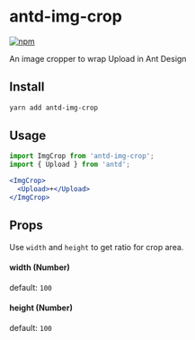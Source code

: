 # antd-img-crop

[![npm](https://img.shields.io/npm/v/antd-img-crop.svg?style=flat-square)](https://www.npmjs.com/package/antd-img-crop)

An image cropper to wrap Upload in Ant Design

## Install

```bash
yarn add antd-img-crop
```

## Usage

```jsx harmony
import ImgCrop from 'antd-img-crop';
import { Upload } from 'antd';

<ImgCrop>
  <Upload>+</Upload>
</ImgCrop>
```

## Props

Use `width` and `height` to get ratio for crop area.

#### width (Number)

default: `100`

#### height (Number)

default: `100`
